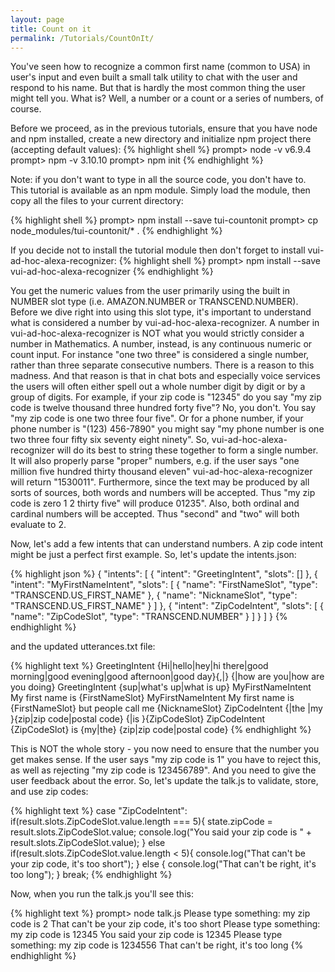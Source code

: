 ```yaml
---
layout: page
title: Count on it 
permalink: /Tutorials/CountOnIt/
---
```

You've seen how to recognize a common first name (common to USA) in user's input and even built a small talk utility to chat with the user and respond to his name.
But that is hardly the most common thing the user might tell you.  What is? Well, a number or a count or a series of numbers, of course.

Before we proceed, as in the previous tutorials, ensure that you have node and npm installed, create a new directory and initialize npm project there (accepting default values):
{% highlight shell %}
prompt> node -v
v6.9.4
prompt> npm -v
3.10.10
prompt> npm init
{% endhighlight %}

Note: if you don't want to type in all the source code, you don't have to.  This tutorial is available as an npm module.  Simply load the module, then copy all the files to your current directory:

{% highlight shell %}
prompt> npm install --save tui-countonit
prompt> cp node_modules/tui-countonit/* .
{% endhighlight %}

If you decide not to install the tutorial module then don't forget to install vui-ad-hoc-alexa-recognizer:
{% highlight shell %}
prompt> npm install --save vui-ad-hoc-alexa-recognizer
{% endhighlight %}

You get the numeric values from the user primarily using the built in NUMBER slot type (i.e. AMAZON.NUMBER or TRANSCEND.NUMBER).
Before we dive right into using this slot type, it's important to understand what is considered a number by vui-ad-hoc-alexa-recognizer.
A number in vui-ad-hoc-alexa-recognizer is NOT what you would strictly consider a number in Mathematics.  A number, instead, is any continuous
numeric or count input.  For instance "one two three" is considered a single number, rather than three separate consecutive numbers.
There is a reason to this madness.  And that reason is that in chat bots and especially voice services the users will often either spell
out a whole number digit by digit or by a group of digits.  For example, if your zip code is "12345" do you say
"my zip code is twelve thousand three hundred forty five"? No, you don't.  You say "my zip code is one two three four five".
Or for a phone number, if your phone number is "(123) 456-7890" you might say "my phone number is one two three four fifty six seventy eight ninety".
So, vui-ad-hoc-alexa-recognizer will do its best to string these together to form a single number.
It will also properly parse "proper" numbers, e.g. if the user says "one million five hundred thirty thousand eleven" vui-ad-hoc-alexa-recognizer
will return "1530011".  Furthermore, since the text may be produced by all sorts of sources, both words and numbers will be accepted.
Thus "my zip code is zero 1 2 thirty five" will produce 01235".  Also, both ordinal and cardinal numbers will be accepted.  Thus "second" and "two" will
both evaluate to 2.

Now, let's add a few intents that can understand numbers.  A zip code intent might be just a perfect first example. So, let's update the intents.json:

{% highlight json %}
{
  "intents": [
    {
      "intent": "GreetingIntent",
      "slots": []
    },
    {
      "intent": "MyFirstNameIntent",
      "slots": [
        {
          "name": "FirstNameSlot",
          "type": "TRANSCEND.US_FIRST_NAME"
        },
        {
          "name": "NicknameSlot",
          "type": "TRANSCEND.US_FIRST_NAME"
        }
      ]
    },
    {
      "intent": "ZipCodeIntent",
      "slots": [
        {
          "name": "ZipCodeSlot",
          "type": "TRANSCEND.NUMBER"
        }
      ]
    }
  ]
}
{% endhighlight %}

and the updated utterances.txt file:

{% highlight text %}
GreetingIntent {Hi|hello|hey|hi there|good morning|good evening|good afternoon|good day}{,|} {|how are you|how are you doing}
GreetingIntent {sup|what's up|what is up}
MyFirstNameIntent My first name is {FirstNameSlot}
MyFirstNameIntent My first name is {FirstNameSlot} but people call me {NicknameSlot}
ZipCodeIntent {|the |my }{zip|zip code|postal code} {|is }{ZipCodeSlot}
ZipCodeIntent {ZipCodeSlot} is {my|the} {zip|zip code|postal code}
{% endhighlight %}

This is NOT the whole story - you now need to ensure that the number you get makes sense.  If the user says "my zip code is 1" you have to reject this,
as well as rejecting "my zip code is 123456789".  And you need to give the user feedback about the error.  So, let's update the talk.js to
validate, store, and use zip codes:

{% highlight text %}
case "ZipCodeIntent":
  if(result.slots.ZipCodeSlot.value.length === 5){
    state.zipCode = result.slots.ZipCodeSlot.value;
    console.log("You said your zip code is " + result.slots.ZipCodeSlot.value);
  }
  else if(result.slots.ZipCodeSlot.value.length < 5){
    console.log("That can't be your zip code, it's too short");
  }
  else {
    console.log("That can't be right, it's too long");
  }
  break;
{% endhighlight %}

Now, when you run the talk.js you'll see this:

{% highlight text %}
prompt> node talk.js 
Please type something: my zip code is 2
That can't be your zip code, it's too short
Please type something: my zip code is 12345
You said your zip code is 12345
Please type something: my zip code is 1234556
That can't be right, it's too long
{% endhighlight %}
